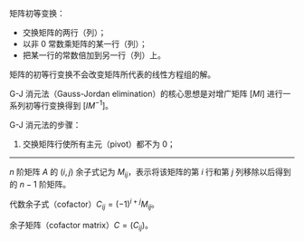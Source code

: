 矩阵初等变换：

- 交换矩阵的两行（列）；
- 以非 0 常数乘矩阵的某一行（列）；
- 把某一行的常数倍加到另一行（列）上。

矩阵的初等行变换不会改变矩阵所代表的线性方程组的解。

G-J 消元法（Gauss-Jordan elimination）的核心思想是对增广矩阵 $[MI]$ 进行一系列初等行变换得到 $[IM^{-1}]$。

G-J 消元法的步骤：

1. 交换矩阵行使所有主元（pivot）都不为 0；

---

$n$ 阶矩阵 $A$ 的 $(i, j)$ 余子式记为 $M_{ij}$，表示将该矩阵的第 $i$ 行和第 $j$ 列移除以后得到的 $n-1$ 阶矩阵。

代数余子式（cofactor）$C_{ij} = (-1)^{i+j}M_{ij}$。

余子矩阵（cofactor matrix）$C = (C_{ij})$。
